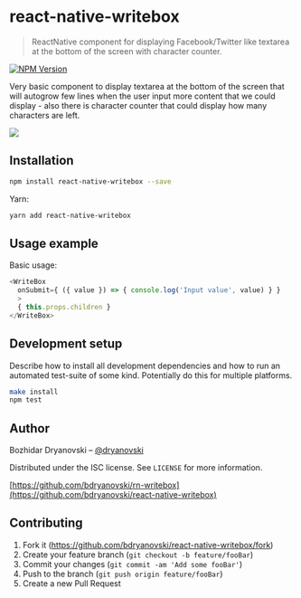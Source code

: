 # react-native-writebox
> ReactNative component for displaying Facebook/Twitter like textarea at the bottom of the screen
> with character counter.


[![NPM Version][npm-image]][npm-url]

Very basic component to display textarea at the bottom of the screen that will autogrow few lines
when the user input more content that we could display - also there is character counter that could
display how many characters are left.

![](demo.gif)

## Installation

```sh
npm install react-native-writebox --save
```

Yarn:

```sh
yarn add react-native-writebox
```

## Usage example

Basic usage:

```js
<WriteBox
  onSubmit={ ({ value }) => { console.log('Input value', value) } }
  >
  { this.props.children }
</WriteBox>
 ```

## Development setup

Describe how to install all development dependencies and how to run an automated test-suite of some kind. Potentially do this for multiple platforms.

```sh
make install
npm test
```

## Author

Bozhidar Dryanovski – [@dryanovski](https://twitter.com/dryanovski)

Distributed under the ISC license. See ``LICENSE`` for more information.

[https://github.com/bdryanovski/rn-writebox](https://github.com/bdryanovski/react-native-writebox)

## Contributing

1. Fork it (<https://github.com/bdryanovski/react-native-writebox/fork>)
2. Create your feature branch (`git checkout -b feature/fooBar`)
3. Commit your changes (`git commit -am 'Add some fooBar'`)
4. Push to the branch (`git push origin feature/fooBar`)
5. Create a new Pull Request

<!-- Markdown link & img dfn's -->
[npm-image]: https://img.shields.io/npm/v/react-native-writebox.svg?style=flat-square
[npm-url]: https://www.npmjs.com/package/react-native-writebox
[wiki]: https://github.com/yourname/yourproject/wiki
